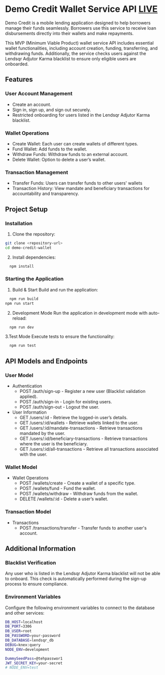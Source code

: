# Demo Credit Wallet Service API [LIVE](https://olaoluajibade-lendsqr-be-test.onrender.com/api/test)

Demo Credit is a mobile lending application designed to help borrowers manage their funds seamlessly. Borrowers use this service to receive loan disbursements directly into their wallets and make repayments.

This MVP (Minimum Viable Product) wallet service API includes essential wallet functionalities, including account creation, funding, transferring, and withdrawing funds. Additionally, the service checks users against the Lendsqr Adjutor Karma blacklist to ensure only eligible users are onboarded.

## Features

### User Account Management

- Create an account.
- Sign in, sign up, and sign out securely.
- Restricted onboarding for users listed in the Lendsqr Adjutor Karma blacklist.

### Wallet Operations

- Create Wallet: Each user can create wallets of different types.
- Fund Wallet: Add funds to the wallet.
- Withdraw Funds: Withdraw funds to an external account.
- Delete Wallet: Option to delete a user’s wallet.

### Transaction Management

- Transfer Funds: Users can transfer funds to other users' wallets
- Transaction History: View mandate and beneficiary transactions for accountability and transparency.

## Project Setup

### Installation

1. Clone the repository:

```bash
git clone <repository-url>
cd demo-credit-wallet

```

2. Install dependencies:

```bash
  npm install

```

### Starting the Application

1. Build & Start
   Build and run the application:

```bash
  npm run build
npm run start


```

2. Development Mode
   Run the application in development mode with auto-reload:

```bash
  npm run dev
```

3.Test Mode
Execute tests to ensure the functionality:

```bash
  npm run test
```

## API Models and Endpoints

### User Model

- Authentication
  - POST /auth/sign-up - Register a new user (Blacklist validation applied).
  - POST /auth/sign-in - Login for existing users.
  - POST /auth/sign-out - Logout the user.
- User Information
  - GET /users/:id - Retrieve the logged-in user’s details.
  - GET /users/:id/wallets - Retrieve wallets linked to the user.
  - GET /users/:id/mandate-transactions - Retrieve transactions mandated by the user.
  - GET /users/:id/beneficiary-transactions - Retrieve transactions where the user is the beneficiary.
  - GET /users/:id/all-transactions - Retrieve all transactions associated with the user.

### Wallet Model

- Wallet Operations
  - POST /wallets/create - Create a wallet of a specific type.
  - POST /wallets/fund - Fund the wallet.
  - POST /wallets/withdraw - Withdraw funds from the wallet.
  - DELETE /wallets/:id - Delete a user’s wallet.

### Transaction Model

- Transactions
  - POST /transactions/transfer - Transfer funds to another user's account.

## Additional Information

### Blacklist Verification

Any user who is listed in the Lendsqr Adjutor Karma blacklist will not be able to onboard. This check is automatically performed during the sign-up process to ensure compliance.

### Environment Variables

Configure the following environment variables to connect to the database and other services:

```bash
DB_HOST=localhost
DB_PORT=3306
DB_USER=root
DB_PASSWORD=your-password
DB_DATABASE=lendsqr_db
DEBUG=knex:query
NODE_ENV=development

DummySeedPass=@tehpasswor1
JWT_SECRET_KEY=your-secret
# NODE_ENV=test
```
